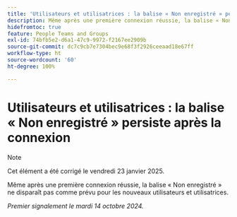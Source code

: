 ```yaml
---
title: 'Utilisateurs et utilisatrices : la balise « Non enregistré » persiste après la connexion'
description: Même après une première connexion réussie, la balise « Non enregistré » ne disparaît pas comme prévu pour les nouveaux utilisateurs et utilisatrices.
hidefromtoc: true
feature: People Teams and Groups
exl-id: 74bfb5e2-d6a1-47c9-9972-f2167ee2909b
source-git-commit: dc7c9cb7e7304bec9e68f3f2926ceeaad18e67ff
workflow-type: ht
source-wordcount: '60'
ht-degree: 100%

---
```


# Utilisateurs et utilisatrices : la balise « Non enregistré » persiste après la connexion

>[!NOTE]
>
>Cet élément a été corrigé le vendredi 23 janvier 2025.

Même après une première connexion réussie, la balise « Non enregistré » ne disparaît pas comme prévu pour les nouveaux utilisateurs et utilisatrices.

_Premier signalement le mardi 14 octobre 2024._
